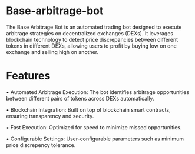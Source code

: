 # Base-arbitrage-bot

The Base Arbitrage Bot is an automated trading bot designed to execute arbitrage strategies on decentralized exchanges (DEXs). It leverages blockchain technology to detect price discrepancies between different tokens in different DEXs, allowing users to profit by buying low on one exchange and selling high on another.

# Features
•	Automated Arbitrage Execution: The bot identifies arbitrage opportunities between different pairs of tokens across DEXs automatically.

•	Blockchain Integration: Built on top of blockchain smart contracts, ensuring transparency and security.

•	Fast Execution: Optimized for speed to minimize missed opportunities.

•	Configurable Settings: User-configurable parameters such as minimum price discrepency tolerance.
